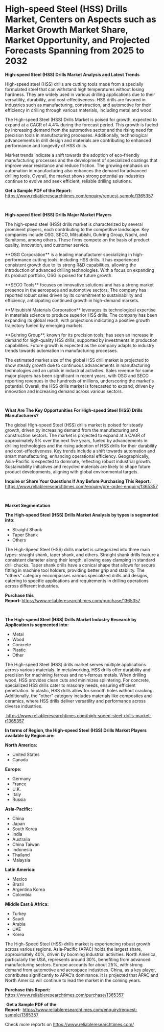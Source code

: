 <p><h1>High-speed Steel (HSS) Drills Market, Centers on Aspects such as Market Growth Market Share, Market Opportunity, and Projected Forecasts Spanning from 2025 to 2032</h1></p><p><strong>High-speed Steel (HSS) Drills Market Analysis and Latest Trends</strong></p>
<p><p>High-speed steel (HSS) drills are cutting tools made from a specially formulated steel that can withstand high temperatures without losing hardness. They are widely used in various drilling applications due to their versatility, durability, and cost-effectiveness. HSS drills are favored in industries such as manufacturing, construction, and automotive for their efficiency in drilling through various materials, including metal and wood.</p><p>The High-speed Steel (HSS) Drills Market is poised for growth, expected to expand at a CAGR of 4.4% during the forecast period. This growth is fueled by increasing demand from the automotive sector and the rising need for precision tools in manufacturing processes. Additionally, technological advancements in drill design and materials are contributing to enhanced performance and longevity of HSS drills. </p><p>Market trends indicate a shift towards the adoption of eco-friendly manufacturing processes and the development of specialized coatings that improve wear resistance and reduce friction. The growing emphasis on automation in manufacturing also enhances the demand for advanced drilling tools. Overall, the market shows strong potential as industries continue to evolve and seek efficient, reliable drilling solutions.</p></p>
<p><strong>Get a Sample PDF of the Report:&nbsp;</strong> <a href="https://www.reliableresearchtimes.com/enquiry/request-sample/1365357?utm_campaign=2934&utm_medium=2&utm_source=Github&utm_content=ia&utm_term=11042025&utm_id=high-speed-steel-hss-drills">https://www.reliableresearchtimes.com/enquiry/request-sample/1365357</a></p>
<p>&nbsp;</p>
<p><strong>High-speed Steel (HSS) Drills Major Market Players</strong></p>
<p><p>The high-speed steel (HSS) drills market is characterized by several prominent players, each contributing to the competitive landscape. Key companies include OSG, SECO, Mitsubishi, Guhring Group, Nachi, and Sumitomo, among others. These firms compete on the basis of product quality, innovation, and customer service.</p><p>**OSG Corporation** is a leading manufacturer specializing in high-performance cutting tools, including HSS drills. It has experienced consistent growth due to its strong R&D capabilities, allowing the introduction of advanced drilling technologies. With a focus on expanding its product portfolio, OSG is poised for future growth.</p><p>**SECO Tools** focuses on innovative solutions and has a strong market presence in the aerospace and automotive sectors. The company has reported robust sales driven by its commitment to sustainability and efficiency, anticipating continued growth in high-demand markets.</p><p>**Mitsubishi Materials Corporation** leverages its technological expertise in materials science to produce superior HSS drills. The company has been expanding its global reach, with projections indicating a positive growth trajectory fueled by emerging markets.</p><p>**Guhring Group**, known for its precision tools, has seen an increase in demand for high-quality HSS drills, supported by investments in production capabilities. Future growth is expected as the company adapts to industry trends towards automation in manufacturing processes.</p><p>The estimated market size of the global HSS drill market is projected to show steady growth due to continuous advancements in manufacturing technologies and an uptick in industrial activities. Sales revenue for some major players has been significant in recent years, with OSG and SECO reporting revenues in the hundreds of millions, underscoring the market's potential. Overall, the HSS drills market is forecasted to expand, driven by innovation and increasing demand across various sectors.</p></p>
<p>&nbsp;</p>
<p><strong>What Are The Key Opportunities For High-speed Steel (HSS) Drills Manufacturers?</strong></p>
<p><p>The global High-speed Steel (HSS) drills market is poised for steady growth, driven by increasing demand from the manufacturing and construction sectors. The market is projected to expand at a CAGR of approximately 5% over the next five years, fueled by advancements in drilling technologies and the rising adoption of HSS drills for their durability and cost-effectiveness. Key trends include a shift towards automation and smart manufacturing, enhancing operational efficiency. Geographically, Asia-Pacific is expected to dominate, reflecting robust industrial growth. Sustainability initiatives and recycled materials are likely to shape future product developments, aligning with global environmental targets.</p></p>
<p><strong>Inquire or Share Your Questions If Any Before Purchasing This Report:</strong> <a href="https://www.reliableresearchtimes.com/enquiry/pre-order-enquiry/1365357?utm_campaign=2934&utm_medium=2&utm_source=Github&utm_content=ia&utm_term=11042025&utm_id=high-speed-steel-hss-drills">https://www.reliableresearchtimes.com/enquiry/pre-order-enquiry/1365357</a></p>
<p>&nbsp;</p>
<p><strong>Market Segmentation</strong></p>
<p><strong>The High-speed Steel (HSS) Drills Market Analysis by types is segmented into:</strong></p>
<p><ul><li>Straight Shank</li><li>Taper Shank</li><li>Others</li></ul></p>
<p><p>The High-Speed Steel (HSS) drills market is categorized into three main types: straight shank, taper shank, and others. Straight shank drills feature a consistent diameter along their length, allowing easy clamping in standard drill chucks. Taper shank drills have a conical shape that allows for secure fitting in machine tool holders, providing better grip and stability. The "others" category encompasses various specialized drills and designs, catering to specific applications and requirements in drilling operations across different industries.</p></p>
<p><strong>Purchase this Report:&nbsp;</strong><a href="https://www.reliableresearchtimes.com/purchase/1365357?utm_campaign=2934&utm_medium=2&utm_source=Github&utm_content=ia&utm_term=11042025&utm_id=high-speed-steel-hss-drills">https://www.reliableresearchtimes.com/purchase/1365357</a></p>
<p>&nbsp;</p>
<p><strong>The High-speed Steel (HSS) Drills Market Industry Research by Application is segmented into:</strong></p>
<p><ul><li>Metal</li><li>Wood</li><li>Concrete</li><li>Plastic</li><li>Other</li></ul></p>
<p><p>The High-speed Steel (HSS) drills market serves multiple applications across various materials. In metalworking, HSS drills offer durability and precision for machining ferrous and non-ferrous metals. When drilling wood, HSS provides clean cuts and minimizes splintering. For concrete, specialized HSS drills cater to masonry needs, ensuring efficient penetration. In plastic, HSS drills allow for smooth holes without cracking. Additionally, the "other" category includes materials like composites and ceramics, where HSS drills deliver versatility and performance across diverse industries.</p></p>
<p><a href="https://www.reliableresearchtimes.com/high-speed-steel-drills-market-r1365357?utm_campaign=2934&utm_medium=2&utm_source=Github&utm_content=ia&utm_term=11042025&utm_id=high-speed-steel-hss-drills">&nbsp;https://www.reliableresearchtimes.com/high-speed-steel-drills-market-r1365357</a></p>
<p><strong>In terms of Region, the High-speed Steel (HSS) Drills Market Players available by Region are:</strong></p>
<p>
    <p> <strong> North America: </strong>
        <ul>
            <li>United States</li>
            <li>Canada</li>
        </ul>
        </p> 
    <p> <strong> Europe: </strong>
        <ul>
            <li>Germany</li>
            <li>France</li>
            <li>U.K.</li>
            <li>Italy</li>
            <li>Russia</li>
        </ul>
        </p> 
    <p> <strong> Asia-Pacific: </strong>
        <ul>
            <li>China</li>
            <li>Japan</li>
            <li>South Korea</li>
            <li>India</li>
            <li>Australia</li>
            <li>China Taiwan</li>
            <li>Indonesia</li>
            <li>Thailand</li>
            <li>Malaysia</li>
        </ul>
        </p> 
    <p> <strong> Latin America: </strong>
        <ul>
            <li>Mexico</li>
            <li>Brazil</li>
            <li>Argentina Korea</li>
            <li>Colombia</li>
        </ul>
        </p> 
    <p> <strong> Middle East & Africa: </strong>
        <ul>
            <li>Turkey</li>
            <li>Saudi</li>
            <li>Arabia</li>
            <li>UAE</li>
            <li>Korea</li>
        </ul>
    </p>
    </p>
<p><p>The High-Speed Steel (HSS) drills market is experiencing robust growth across various regions. Asia-Pacific (APAC) holds the largest share, approximately 40%, driven by booming industrial activities. North America, particularly the USA, represents around 30%, benefiting from advanced manufacturing sectors. Europe accounts for about 25%, with strong demand from automotive and aerospace industries. China, as a key player, contributes significantly to APAC’s dominance. It is projected that APAC and North America will continue to lead the market in the coming years.</p></p>
<p><strong>Purchase this Report: </strong><a href="https://www.reliableresearchtimes.com/purchase/1365357?utm_campaign=2934&utm_medium=2&utm_source=Github&utm_content=ia&utm_term=11042025&utm_id=high-speed-steel-hss-drills">https://www.reliableresearchtimes.com/purchase/1365357</a></p>
<p>&nbsp;<strong>Get a Sample PDF of the Report:&nbsp;&nbsp;</strong><a href="https://www.reliableresearchtimes.com/enquiry/request-sample/1365357?utm_campaign=2934&utm_medium=2&utm_source=Github&utm_content=ia&utm_term=11042025&utm_id=high-speed-steel-hss-drills">https://www.reliableresearchtimes.com/enquiry/request-sample/1365357</a></p>
<p><strong></strong></p>
<p>Check more reports on <a href="https://www.reliableresearchtimes.com/?utm_campaign=2934&utm_medium=2&utm_source=Github&utm_content=ia&utm_term=11042025&utm_id=high-speed-steel-hss-drills">https://www.reliableresearchtimes.com/</a></p>